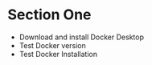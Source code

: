 # Section One

* Download and install Docker Desktop
* Test Docker version
* Test Docker Installation

